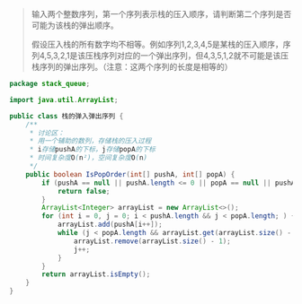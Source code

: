 > 输入两个整数序列，第一个序列表示栈的压入顺序，请判断第二个序列是否可能为该栈的弹出顺序。
>
> 假设压入栈的所有数字均不相等。例如序列1,2,3,4,5是某栈的压入顺序，序列4,5,3,2,1是该压栈序列对应的一个弹出序列，但4,3,5,1,2就不可能是该压栈序列的弹出序列。（注意：这两个序列的长度是相等的）

```java
package stack_queue;

import java.util.ArrayList;

public class 栈的弹入弹出序列 {
    /**
     * 讨论区：
     * 用一个辅助的数列，存储栈的压入过程
     * i存储pushA的下标，j存储popA的下标
     * 时间复杂度O(n²)，空间复杂度O(n)
     */
    public boolean IsPopOrder(int[] pushA, int[] popA) {
        if (pushA == null || pushA.length <= 0 || popA == null || pushA.length != popA.length) {
            return false;
        }
        ArrayList<Integer> arrayList = new ArrayList<>();
        for (int i = 0, j = 0; i < pushA.length && j < popA.length; ) {
            arrayList.add(pushA[i++]);
            while (j < popA.length && arrayList.get(arrayList.size() - 1).equals(popA[j])) {
                arrayList.remove(arrayList.size() - 1);
                j++;
            }
        }
        return arrayList.isEmpty();
    }
}
```

